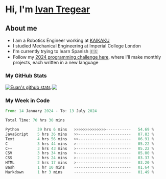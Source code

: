 # Hi, I'm [Ivan Tregear](https://www.linkedin.com/in/ivantregear/)

## About me

* I am a Robotics Engineer working at [KAIKAKU](https://github.com/KAIKAKU-AI)
* I studied Mechanical Engineering at Imperial College London
* I'm currently trying to learn Spanish :es:
* Follow my [2024 programming challenge here](https://github.com/ITregear?tab=repositories), where I'll make monthly projects, each written in a new language


### My GitHub Stats

<a href="#my-github-stats">
  <img align="center" src="https://github-readme-stats.vercel.app/api?username=itregear&count_private=true&show_icons=true&include_all_commits=true&theme=material-palenight" alt="Euan's github stats" />
</a>

<a href="#my-github-stats">
  <img align="center" src="https://github-readme-stats.vercel.app/api/top-langs/?username=itregear&layout=compact&theme=material-palenight" />
</a>

### My Week in Code
<!--START_SECTION:waka-->

```rust
From: 14 January 2024 - To: 13 July 2024

Total Time: 70 hrs 30 mins

Python        39 hrs 6 mins   >>>>>>>>>>>>>>-----------   54.69 %
JavaScript    5 hrs 36 mins   >>-----------------------   07.83 %
Text          4 hrs 56 mins   >>-----------------------   06.91 %
C             3 hrs 44 mins   >------------------------   05.22 %
C++           3 hrs 43 mins   >------------------------   05.22 %
CSV           3 hrs 34 mins   >------------------------   05.00 %
CSS           2 hrs 24 mins   >------------------------   03.37 %
HTML          2 hrs 17 mins   >------------------------   03.20 %
Bash          1 hr 10 mins    -------------------------   01.64 %
Markdown      1 hr 3 mins     -------------------------   01.49 %
```

<!--END_SECTION:waka-->
